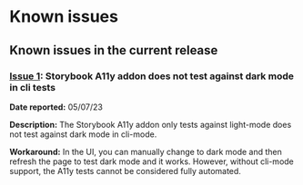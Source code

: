 # Known issues

## Known issues in the current release

### [Issue 1](/link/to/issue/1): Storybook A11y addon does not test against dark mode in cli tests

**Date reported:** 05/07/23

**Description:** The Storybook A11y addon only tests against light-mode does not test against dark mode in cli-mode.

**Workaround:** In the UI, you can manually change to dark mode and then refresh the page to test dark mode and it works. However,
without cli-mode support, the A11y tests cannot be considered fully automated.
